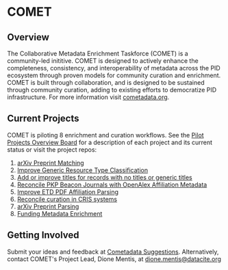 # COMET

## Overview
The Collaborative Metadata Enrichment Taskforce (COMET) is a community-led inititive. COMET is designed to actively enhance the completeness, consistency, and interoperability of metadata across the PID ecosystem through proven models for community curation and enrichment. COMET is built through collaboration, and is designed to be sustained through community curation, adding to existing efforts to democratize PID infrastructure. For more information visit [cometadata.org](https://www.cometadata.org/). 

## Current Projects

COMET is piloting 8 enrichment and curation workflows. See the [Pilot Projects Overview Board](https://github.com/orgs/cometadata/projects/14) for a description of each project and its current status or visit the project repos: 

1. [arXiv Preprint Matching](https://github.com/cometadata/arxiv-preprint-matching)
2. [Improve Generic Resource Type Classification](https://github.com/cometadata/improve-generic-resource-type-classifications)
3. [Add or improve titles for records with no titles or generic titles](https://github.com/cometadata/add-or-improve-titles-for-records-with-no-or-generic-titles)
4. [Reconcile PKP Beacon Journals with OpenAlex Affiliation Metadata](https://github.com/cometadata/reconcile-pkp-beacon-journals-w-openalex-affiliation-metadata)
5. [Improve ETD PDF Affiliation Parsing](https://github.com/cometadata/improve-etd-pdf-affiliation-parsing)
6. [Reconcile curation in CRIS systems](https://github.com/cometadata/reconcile-curation-in-cris-systems)
7. [arXiv Preprint Parsing](https://github.com/cometadata/arxiv-preprint-parsing)
8. [Funding Metadata Enrichment](https://github.com/cometadata/funding-metadata-enrichment) 

## Getting Involved 

Submit your ideas and feedback at [Cometadata Suggestions](https://github.com/cometadata/cometadata-suggestions). Alternatively, contact COMET's Project Lead, Dione Mentis, at [dione.mentis@datacite.org](mailto:dione.mentis@datacite.org)
